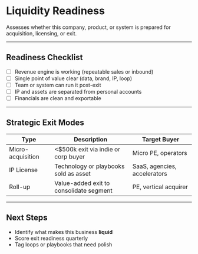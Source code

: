 # Liquidity Readiness

Assesses whether this company, product, or system is prepared for acquisition, licensing, or exit.

---

## Readiness Checklist

- [ ] Revenue engine is working (repeatable sales or inbound)
- [ ] Single point of value clear (data, brand, IP, loop)
- [ ] Team or system can run it post-exit
- [ ] IP and assets are separated from personal accounts
- [ ] Financials are clean and exportable

---

## Strategic Exit Modes

| Type              | Description                             | Target Buyer                 |
| ----------------- | --------------------------------------- | ---------------------------- |
| Micro-acquisition | <$500k exit via indie or corp buyer     | Micro PE, operators          |
| IP License        | Technology or playbooks sold as asset   | SaaS, agencies, accelerators |
| Roll-up           | Value-added exit to consolidate segment | PE, vertical acquirer        |

---

## Next Steps

- Identify what makes this business **liquid**
- Score exit readiness quarterly
- Tag loops or playbooks that need polish
